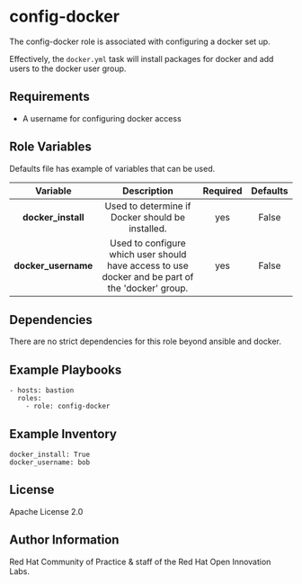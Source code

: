 config-docker
=============

The config-docker role is associated with configuring a docker set up.

Effectively, the `docker.yml` task will install packages for docker and add users to the docker user group.

Requirements
------------

* A username for configuring docker access


Role Variables
--------------

Defaults file has example of variables that can be used.

| Variable | Description | Required | Defaults |
|:--------:|:-----------:|:--------:|:--------:|
|**docker_install**|  Used to determine if Docker should be installed. | yes | False |
|**docker_username**| Used to configure which user should have access to use docker and be part of the 'docker' group. | yes | False |


Dependencies
------------
There are no strict dependencies for this role beyond ansible and docker.

Example Playbooks
----------------

```
- hosts: bastion
  roles:
    - role: config-docker
```

Example Inventory
----------------

```
docker_install: True
docker_username: bob
```


License
-------

Apache License 2.0


Author Information
------------------

Red Hat Community of Practice & staff of the Red Hat Open Innovation Labs.
